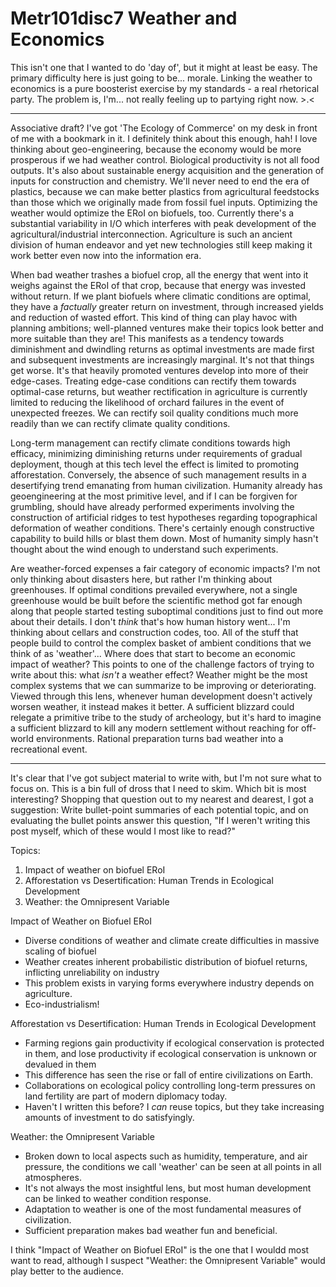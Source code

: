 # Metr101disc7 Weather and Economics

This isn't one that I wanted to do 'day of', but it might at least be easy.  The primary difficulty here is just going to be...  morale.  Linking the weather to economics is a pure boosterist exercise by my standards - a real rhetorical party.  The problem is, I'm...  not really feeling up to partying right now.  >.<

---
Associative draft?  I've got 'The Ecology of Commerce' on my desk in front of me with a bookmark in it.  I definitely think about this enough, hah!  I love thinking about geo-engineering, because the economy would be more prosperous if we had weather control.  Biological productivity is not all food outputs.  It's also about sustainable energy acquisition and the generation of inputs for construction and chemistry.  We'll never need to end the era of plastics, because we can make better plastics from agricultural feedstocks than those which we originally made from fossil fuel inputs.  Optimizing the weather would optimize the ERoI on biofuels, too.  Currently there's a substantial variability in I/O which interferes with peak development of the agricultural/industrial interconnection.  Agriculture is such an ancient division of human endeavor and yet new technologies still keep making it work better even now into the information era.

When bad weather trashes a biofuel crop, all the energy that went into it weighs against the ERoI of that crop, because that energy was invested without return.  If we plant biofuels where climatic conditions are optimal, they have a *factually* greater return on investment, through increased yields and reduction of wasted effort.  This kind of thing can play havoc with planning ambitions; well-planned ventures make their topics look better and more suitable than they are!  This manifests as a tendency towards diminishment and dwindling returns as optimal investments are made first and subsequent investments are increasingly marginal.  It's not that things get worse.  It's that heavily promoted ventures develop into more of their edge-cases.  Treating edge-case conditions can rectify them towards optimal-case returns, but weather rectification in agriculture is currently limited to reducing the likelihood of orchard failures in the event of unexpected freezes.  We can rectify soil quality conditions much more readily than we can rectify climate quality conditions.

Long-term management can rectify climate conditions towards high efficacy, minimizing diminishing returns under requirements of gradual deployment, though at this tech level the effect is limited to promoting afforestation.  Conversely, the absence of such management results in a desertifying trend emanating from human civilization.  Humanity already has geoengineering at the most primitive level, and if I can be forgiven for grumbling, should have already performed experiments involving the construction of artificial ridges to test hypotheses regarding topographical deformation of weather conditions.  There's certainly enough constructive capability to build hills or blast them down.  Most of humanity simply hasn't thought about the wind enough to understand such experiments.

Are weather-forced expenses a fair category of economic impacts?  I'm not only thinking about disasters here, but rather I'm thinking about greenhouses.  If optimal conditions prevailed everywhere, not a single greenhouse would be built before the scientific method got far enough along that people started testing suboptimal conditions just to find out more about their details.  I don't *think* that's how human history went...  I'm thinking about cellars and construction codes, too.  All of the stuff that people build to control the complex basket of ambient conditions that we think of as 'weather'...  Where does that start to become an economic impact of weather?  This points to one of the challenge factors of trying to write about this: what *isn't* a weather effect?  Weather might be the most complex systems that we can summarize to be improving or deteriorating.  Viewed through this lens, whenever human development doesn't actively worsen weather, it instead makes it better.  A sufficient blizzard could relegate a primitive tribe to the study of archeology, but it's hard to imagine a sufficient blizzard to kill any modern settlement without reaching for off-world environments.  Rational preparation turns bad weather into a recreational event.

---
It's clear that I've got subject material to write with, but I'm not sure what to focus on.  This is a bin full of dross that I need to skim.  Which bit is most interesting?  Shopping that question out to my nearest and dearest, I got a suggestion:  Write bullet-point summaries of each potential topic, and on evaluating the bullet points answer this question, "If I weren't writing this post myself, which of these would I most like to read?"

Topics:
1.  Impact of weather on biofuel ERoI
2.  Afforestation vs Desertification: Human Trends in Ecological Development
3.  Weather: the Omnipresent Variable


Impact of Weather on Biofuel ERoI
 * Diverse conditions of weather and climate create difficulties in massive scaling of biofuel
 * Weather creates inherent probabilistic distribution of biofuel returns, inflicting unreliability on industry
 * This problem exists in varying forms everywhere industry depends on agriculture.
 * Eco-industrialism!

Afforestation vs Desertification: Human Trends in Ecological Development
 * Farming regions gain productivity if ecological conservation is protected in them, and lose productivity if ecological conservation is unknown or devalued in them
 * This difference has seen the rise or fall of entire civilizations on Earth.
 * Collaborations on ecological policy controlling long-term pressures on land fertility are part of modern diplomacy today.
 * Haven't I written this before?  I *can* reuse topics, but they take increasing amounts of investment to do satisfyingly.

Weather: the Omnipresent Variable
 * Broken down to local aspects such as humidity, temperature, and air pressure, the conditions we call 'weather' can be seen at all points in all atmospheres.
 * It's not always the most insightful lens, but most human development can be linked to weather condition response.
 * Adaptation to weather is one of the most fundamental measures of civilization.
 * Sufficient preparation makes bad weather fun and beneficial.

I think "Impact of Weather on Biofuel ERoI" is the one that I wouldd most want to read, although I suspect "Weather: the Omnipresent Variable" would play better to the audience.